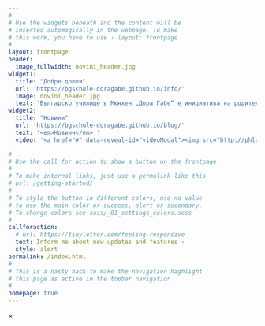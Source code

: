 ```yaml
---
#
# Use the widgets beneath and the content will be
# inserted automagically in the webpage. To make
# this work, you have to use › layout: frontpage
#
layout: frontpage
header:
  image_fullwidth: novini_header.jpg
widget1:
  title: "Добре дошли"
  url: 'https://bgschule-doragabe.github.io/info/'
  image: novini_header.jpg
  text: 'Българско училище в Мюнхен „Дора Габе“ е инициатива на родители и учители, коятo има за цел да предостави възможност на деца в Мюнхен да учат български език.'
widget2:
  title: "Новини"
  url: 'https://bgschule-doragabe.github.io/blog/'
  text: '<em>Новини</em> '
  video: '<a href="#" data-reveal-id="videoModal"><img src="http://phlow.github.io/feeling-responsive/images/start-video-feeling-responsive-302x182.jpg" width="302" height="182" alt=""/></a>'

#
# Use the call for action to show a button on the frontpage
#
# To make internal links, just use a permalink like this
# url: /getting-started/
#
# To style the button in different colors, use no value
# to use the main color or success, alert or secondary.
# To change colors see sass/_01_settings_colors.scss
#
callforaction:
  # url: https://tinyletter.com/feeling-responsive
  text: Inform me about new updates and features ›
  style: alert
permalink: /index.html
#
# This is a nasty hack to make the navigation highlight
# this page as active in the topbar navigation
#
homepage: true
---
```


<div id="videoModal" class="reveal-modal large" data-reveal="">
  <div class="flex-video widescreen vimeo" style="display: block;">
    <!-- <iframe width="1280" height="720" src="https://www.youtube.com/embed/3b5zCFSmVvU" frameborder="0" allowfullscreen></iframe> -->
  </div>
  <a class="close-reveal-modal">&#215;</a>
</div>
